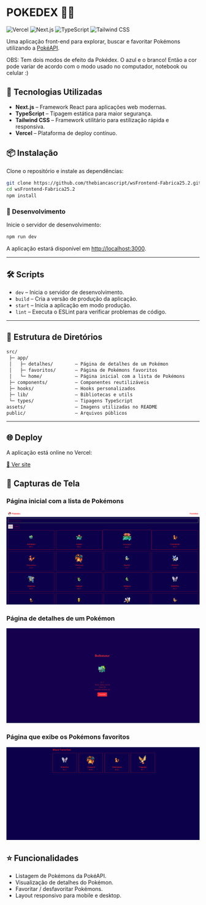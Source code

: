 # **POKEDEX** 🐱‍👤

![Vercel](https://img.shields.io/badge/deploy-vercel-000?style=flat&logo=vercel)
![Next.js](https://img.shields.io/badge/Next.js-000?style=flat&logo=next.js&logoColor=white)
![TypeScript](https://img.shields.io/badge/TypeScript-007ACC?style=flat&logo=typescript&logoColor=white)
![Tailwind CSS](https://img.shields.io/badge/Tailwind%20CSS-06B6D4?style=flat&logo=tailwind-css&logoColor=white)

Uma aplicação front-end para explorar, buscar e favoritar Pokémons utilizando a [PokéAPI](https://pokeapi.co/).

OBS: Tem dois modos de efeito da Pokédex. O azul e o branco! Então a cor pode variar de acordo com o modo usado no computador, notebook ou celular :) 


## 🚀 Tecnologias Utilizadas

- **Next.js** – Framework React para aplicações web modernas.
- **TypeScript** – Tipagem estática para maior segurança.
- **Tailwind CSS** – Framework utilitário para estilização rápida e responsiva.
- **Vercel** – Plataforma de deploy contínuo.


## 📦 Instalação

Clone o repositório e instale as dependências:

```bash
git clone https://github.com/thebiancascript/wsFrontend-Fabrica25.2.git
cd wsFrontend-Fabrica25.2
npm install
```


### 🧪 Desenvolvimento

Inicie o servidor de desenvolvimento:

```bash
npm run dev
```

A aplicação estará disponível em [http://localhost:3000](http://localhost:3000).


---

## 🛠️ Scripts

- `dev` – Inicia o servidor de desenvolvimento.
- `build` – Cria a versão de produção da aplicação.
- `start` – Inicia a aplicação em modo produção.
- `lint` – Executa o ESLint para verificar problemas de código.

---

## 📄 Estrutura de Diretórios

```text
src/
 ├─ app/
 │   ├─ detalhes/        – Página de detalhes de um Pokémon
 │   ├─ favoritos/       – Página de Pokémons favoritos
 │   └─ home/            – Página inicial com a lista de Pokémons
 ├─ components/          – Componentes reutilizáveis
 ├─ hooks/               – Hooks personalizados
 ├─ lib/                 – Bibliotecas e utils
 └─ types/               – Tipagens TypeScript
assets/                  – Imagens utilizadas no README
public/                  – Arquivos públicos
```

---



## 🌐 Deploy

A aplicação está online no Vercel:

[🔗 Ver site](https://ws-frontend-fabrica25-2-oya8.vercel.app/)



## 📸 Capturas de Tela

### Página inicial com a lista de Pokémons
![Página Inicial](https://raw.githubusercontent.com/thebiancascript/wsFrontend-Fabrica25.2/main/assets/pokemons.png)

### Página de detalhes de um Pokémon
![Detalhes do Pokémon](https://raw.githubusercontent.com/thebiancascript/wsFrontend-Fabrica25.2/main/assets/infos.png)

### Página que exibe os Pokémons favoritos
![Favoritos](https://raw.githubusercontent.com/thebiancascript/wsFrontend-Fabrica25.2/main/assets/teladefavs.png)




## ⭐ Funcionalidades

- Listagem de Pokémons da PokéAPI.
- Visualização de detalhes do Pokémon.
- Favoritar / desfavoritar Pokémons.
- Layout responsivo para mobile e desktop.
